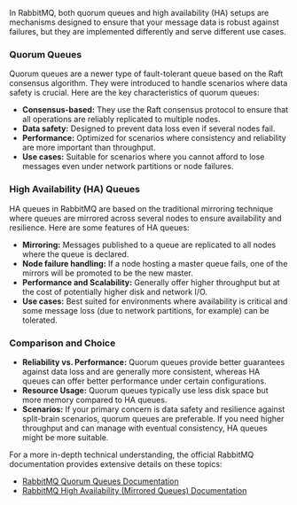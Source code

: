 In RabbitMQ, both quorum queues and high availability (HA) setups are mechanisms designed to ensure that your message data is robust against failures, but they are implemented differently and serve different use cases.

### Quorum Queues
Quorum queues are a newer type of fault-tolerant queue based on the Raft consensus algorithm. They were introduced to handle scenarios where data safety is crucial. Here are the key characteristics of quorum queues:

- **Consensus-based:** They use the Raft consensus protocol to ensure that all operations are reliably replicated to multiple nodes.
- **Data safety:** Designed to prevent data loss even if several nodes fail.
- **Performance:** Optimized for scenarios where consistency and reliability are more important than throughput.
- **Use cases:** Suitable for scenarios where you cannot afford to lose messages even under network partitions or node failures.

### High Availability (HA) Queues
HA queues in RabbitMQ are based on the traditional mirroring technique where queues are mirrored across several nodes to ensure availability and resilience. Here are some features of HA queues:

- **Mirroring:** Messages published to a queue are replicated to all nodes where the queue is declared.
- **Node failure handling:** If a node hosting a master queue fails, one of the mirrors will be promoted to be the new master.
- **Performance and Scalability:** Generally offer higher throughput but at the cost of potentially higher disk and network I/O.
- **Use cases:** Best suited for environments where availability is critical and some message loss (due to network partitions, for example) can be tolerated.

### Comparison and Choice
- **Reliability vs. Performance:** Quorum queues provide better guarantees against data loss and are generally more consistent, whereas HA queues can offer better performance under certain configurations.
- **Resource Usage:** Quorum queues typically use less disk space but more memory compared to HA queues.
- **Scenarios:** If your primary concern is data safety and resilience against split-brain scenarios, quorum queues are preferable. If you need higher throughput and can manage with eventual consistency, HA queues might be more suitable.

For a more in-depth technical understanding, the official RabbitMQ documentation provides extensive details on these topics:

- [RabbitMQ Quorum Queues Documentation](https://www.rabbitmq.com/quorum-queues.html)
- [RabbitMQ High Availability (Mirrored Queues) Documentation](https://www.rabbitmq.com/ha.html)


